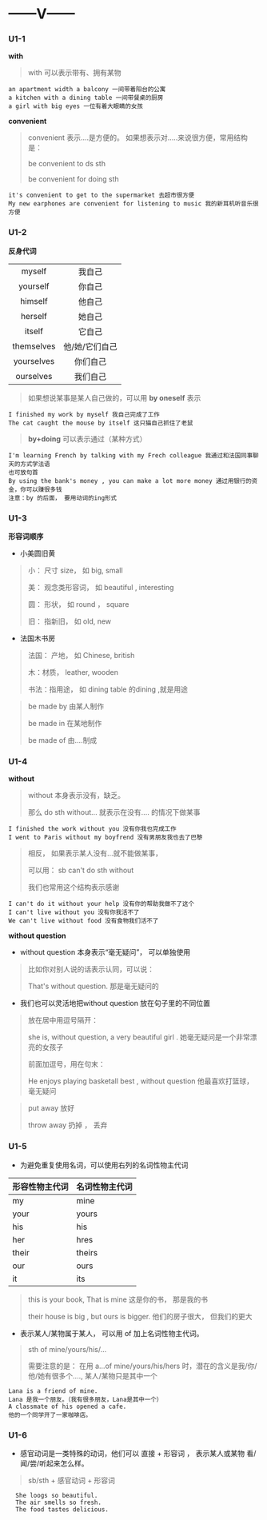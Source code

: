 # ——V——

### U1-1

**with**

> with 可以表示带有、拥有某物

```
an apartment width a balcony 一间带着阳台的公寓
a kitchen with a dining table 一间带餐桌的厨房
a girl with big eyes 一位有着大眼睛的女孩
```

**convenient**

>  convenient 表示....是方便的。 如果想表示对.....来说很方便，常用结构是：
>
> be convenient to ds sth
>
> be convenient for doing sth

```
it's convenient to get to the supermarket 去超市很方便
My new earphones are convenient for listening to music 我的新耳机听音乐很方便
```

### U1-2

**反身代词**

|            |                |
| :--------: | :------------: |
|   myself   |     我自己     |
|  yourself  |     你自己     |
|  himself   |     他自己     |
|  herself   |     她自己     |
|   itself   |     它自己     |
| themselves | 他/她/它们自己 |
| yourselves |    你们自己    |
| ourselves  |    我们自己    |

> 如果想说某事是某人自己做的，可以用 **by oneself** 表示

```
I finished my work by myself 我自己完成了工作
The cat caught the mouse by itself 这只猫自己抓住了老鼠
```

> **by+doing** 可以表示通过（某种方式）

```
I'm learning French by talking with my Frech colleague 我通过和法国同事聊天的方式学法语
也可放句首
By using the bank's money , you can make a lot more money 通过用银行的资金，你可以赚很多钱
注意：by 的后面， 要用动词的ing形式
```

### U1-3

**形容词顺序**

* 小美圆旧黄

> 小： 尺寸 size， 如 big, small 
>
> 美： 观念类形容词， 如 beautiful , interesting 
>
> 圆： 形状， 如 round ， square 
>
> 旧： 指新旧， 如 old, new 

* 法国木书房

> 法国： 产地， 如 Chinese, british
>
> 木：材质， leather, wooden
>
> 书法：指用途， 如 dining table 的dining ,就是用途

> be made by 由某人制作
>
> be made in  在某地制作
>
> be made of  由....制成

### U1-4

**without**

> without 本身表示没有，缺乏。
>
> 那么 do sth without... 就表示在没有.... 的情况下做某事

```
I finished the work without you 没有你我也完成工作
I went to Paris without my boyfrend 没有男朋友我也去了巴黎
```

> 相反， 如果表示某人没有...就不能做某事，
>
> 可以用： sb can't do sth without 
>
> 我们也常用这个结构表示感谢

```
I can't do it without your help 没有你的帮助我做不了这个
I can't live without you 没有你我活不了
We can't live without food 没有食物我们活不了
```

**without question**

* without question 本身表示“毫无疑问”， 可以单独使用

> 比如你对别人说的话表示认同，可以说： 
>
> That's without question. 那是毫无疑问的

* 我们也可以灵活地把without question 放在句子里的不同位置

> 放在居中用逗号隔开：
>
> she is, without question, a very beautiful girl . 她毫无疑问是一个非常漂亮的女孩子
>
> 前面加逗号，用在句末： 
>
> He enjoys playing basketall best , without question 他最喜欢打篮球，毫无疑问

> put away  放好
>
> throw away 扔掉 ， 丢弃

### U1-5

* 为避免重复使用名词，可以使用右列的名词性物主代词

| 形容性物主代词 | 名词性物主代词 |
| -------------- | -------------- |
| my             | mine           |
| your           | yours          |
| his            | his            |
| her            | hres           |
| their          | theirs         |
| our            | ours           |
| it             | its            |

> this is your book, That is mine 这是你的书， 那是我的书
>
> their house is big , but ours is bigger.  他们的房子很大， 但我们的更大

* 表示某人/某物属于某人， 可以用 of 加上名词性物主代词。

> sth of mine/yours/his/...
>
> 需要注意的是： 在用 a...of mine/yours/his/hers 时，潜在的含义是我/你/他/她有很多个...., 某人/某物只是其中一个

```
Lana is a friend of mine.
Lana 是我一个朋友。（我有很多朋友，Lana是其中一个）
A classmate of his opened a cafe.
他的一个同学开了一家咖啡店。
```

### U1-6

* 感官动词是一类特殊的动词，他们可以 直接 + 形容词 ， 表示某人或某物 看/闻/尝/听起来怎么样。

> sb/sth + 感官动词 + 形容词

```
  She loogs so beautiful.
  The air smells so fresh.
  The food tastes delicious.
```

  



